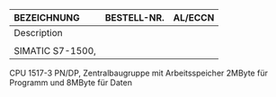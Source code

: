 |BEZEICHNUNG|BESTELL-NR.|AL/ECCN|
|:----|:----|:----|
|Description| | |
| | | |
|SIMATIC S7-1500,
CPU 1517-3 PN/DP,
Zentralbaugruppe mit
Arbeitsspeicher 2MByte für
Programm und 8MByte für Daten
